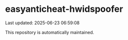 # easyanticheat-hwidspoofer

Last updated: 2025-06-23 06:59:08

This repository is automatically maintained.
